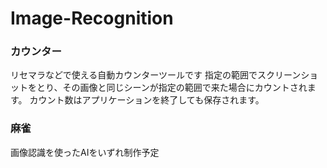 # Image-Recognition

### カウンター

リセマラなどで使える自動カウンターツールです
指定の範囲でスクリーンショットをとり、その画像と同じシーンが指定の範囲で来た場合にカウントされます。
カウント数はアプリケーションを終了しても保存されます。

### 麻雀
画像認識を使ったAIをいずれ制作予定
